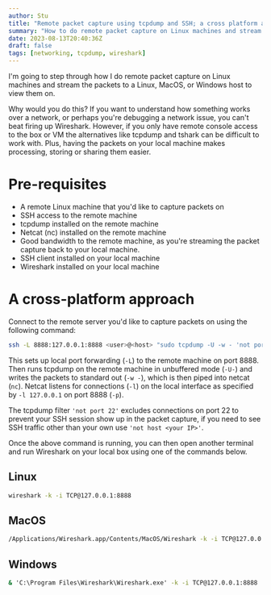 ```yaml
---
author: Stu
title: "Remote packet capture using tcpdump and SSH; a cross platform approach"
summary: "How to do remote packet capture on Linux machines and stream the packets to a Linux, MacOS, or Windows host to view them on."
date: 2023-08-13T20:40:36Z
draft: false
tags: [networking, tcpdump, wireshark]
---
```


I'm going to step through how I do remote packet capture on Linux machines and stream the packets to a Linux, MacOS, or Windows host to view them on.

Why would you do this? If you want to understand how something works over a network, or perhaps you're debugging a network issue, you can't beat firing up Wireshark. However, if you only have remote console access to the box or VM the alternatives like tcpdump and tshark can be difficult to work with. Plus, having the packets on your local machine makes processing, storing or sharing them easier.

# Pre-requisites

* A remote Linux machine that you'd like to capture packets on
* SSH access to the remote machine
* tcpdump installed on the remote machine
* Netcat (nc) installed on the remote machine
* Good bandwidth to the remote machine, as you're streaming the packet capture back to your local machine.
* SSH client installed on your local machine
* Wireshark installed on your local machine

# A cross-platform approach 

Connect to the remote server you'd like to capture packets on using the following command:
```bash
ssh -L 8888:127.0.0.1:8888 <user>@<host> "sudo tcpdump -U -w - 'not port 22' | nc -l -s 127.0.0.1 -p 8888"
```

This sets up local port forwarding (`-L`) to the remote machine on port 8888. Then runs tcpdump on the remote machine in unbuffered mode (`-U-`) and writes the packets to standard out (`-w -`), which is then piped into netcat (`nc`). Netcat listens for connections (`-l`) on the local interface as specified by `-l 127.0.0.1` on port 8888 (`-p`).

The tcpdump filter `'not port 22'` excludes connections on port 22 to prevent your SSH session show up in the packet capture, if you need to see SSH traffic other than your own use `'not host <your IP>'`.

Once the above command is running, you can then open another terminal and run Wireshark on your local box using one of the commands below.

## Linux 
```bash
wireshark -k -i TCP@127.0.0.1:8888
```

## MacOS
```bash
/Applications/Wireshark.app/Contents/MacOS/Wireshark -k -i TCP@127.0.0.1:8888
```

## Windows
```cmd
& 'C:\Program Files\Wireshark\Wireshark.exe' -k -i TCP@127.0.0.1:8888
```
